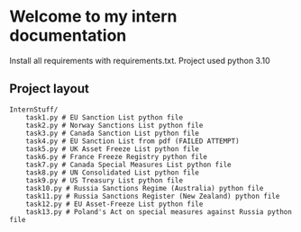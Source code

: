 # Welcome to my intern documentation

Install all requirements with requirements.txt. Project used python 3.10

## Project layout
    InternStuff/
        task1.py # EU Sanction List python file
        task2.py # Norway Sanctions List python file
        task3.py # Canada Sanction List python file
        task4.py # EU Sanction List from pdf (FAILED ATTEMPT)
        task5.py # UK Asset Freeze List python file
        task6.py # France Freeze Registry python file
        task7.py # Canada Special Measures List python file
        task8.py # UN Consolidated List python file
        task9.py # US Treasury List python file
        task10.py # Russia Sanctions Regime (Australia) python file
        task11.py # Russia Sanctions Register (New Zealand) python file
        task12.py # EU Asset-Freeze List python file
        task13.py # Poland's Act on special measures against Russia python file
        
